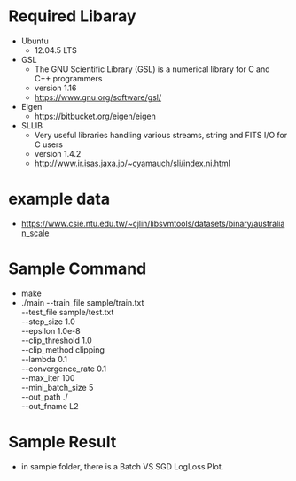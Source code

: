 # Required Libaray
- Ubuntu
  - 12.04.5 LTS
- GSL
  - The GNU Scientific Library (GSL) is a numerical library for C and C++ programmers
  - version 1.16
  - https://www.gnu.org/software/gsl/
- Eigen
  - https://bitbucket.org/eigen/eigen
- SLLIB
  - Very useful libraries handling various streams, string and FITS I/O for C users
  - version 1.4.2
  - http://www.ir.isas.jaxa.jp/~cyamauch/sli/index.ni.html

# example data
- https://www.csie.ntu.edu.tw/~cjlin/libsvmtools/datasets/binary/australian_scale

# Sample Command
- make
- ./main --train_file sample/train.txt \
         --test_file sample/test.txt \
		 --step_size 1.0 \
		 --epsilon 1.0e-8 \
		 --clip_threshold 1.0 \
		 --clip_method clipping \
		 --lambda 0.1 \
		 --convergence_rate 0.1 \
		 --max_iter 100 \
		 --mini_batch_size 5 \
		 --out_path ./ \
		 --out_fname L2		 

# Sample Result
- in sample folder, there is a Batch VS SGD LogLoss Plot.
